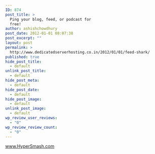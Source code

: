 ```yaml
---
ID: 874
post_title: >
  Ping your blog, feed, or podcast for
  free!
author: ashishchowdhury
post_date: 2012-01-01 08:07:38
post_excerpt: ""
layout: post
permalink: >
  http://www.dedicatedserverhosting.co.in/2012/01/01/feed-shark/
published: true
hide_post_title:
  - default
unlink_post_title:
  - default
hide_post_meta:
  - default
hide_post_date:
  - default
hide_post_image:
  - default
unlink_post_image:
  - default
wp_review_user_reviews:
  - "0"
wp_review_review_count:
  - "0"
---
```

<a href="http://www.hypersmash.com">www.HyperSmash.com</a>
